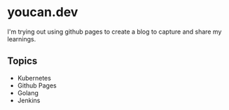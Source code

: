 

# youcan.dev
I'm trying out using github pages to create a blog to capture and share my learnings.

## Topics
*   Kubernetes
*   Github Pages
*   Golang
*   Jenkins
